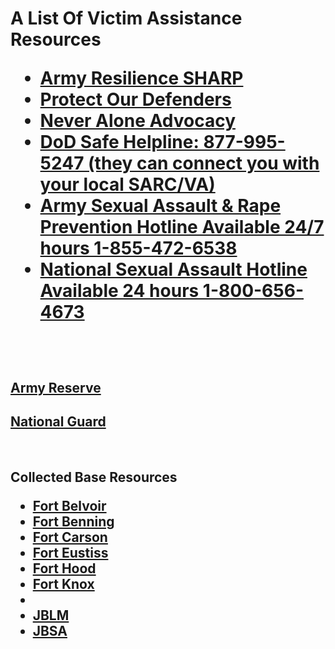 <h1>A List Of Victim Assistance Resources</>

<ul>
  <li><a href="https://www.armyresilience.army.mil/sharp/pages/assaulted.html">Army Resilience SHARP</a></li>
  <li><a href="https://www.protectourdefenders.com/">Protect Our Defenders</a></li>
  <li><a href="https://neveraloneadvocacy.org/">Never Alone Advocacy</a></li>
  <li><a href="tel:8779955247">DoD Safe Helpline: 877-995-5247 (they can connect you with your local SARC/VA)</a></li>
  <li><a href="tel:18554726538">Army Sexual Assault & Rape Prevention Hotline Available 24/7 hours 1-855-472-6538</a></li>
  <li><a href="tel:18006564673">National Sexual Assault Hotline Available 24 hours 1-800-656-4673</a></li>

</ul><br>

<h2><a href="https://github.com/mrcodelab/UnitVictimAdvocate/blob/main/main/BaseResources/ArmyReserve.md">Army Reserve</a></h2>


<h2><a href="https://github.com/mrcodelab/UnitVictimAdvocate/blob/main/main/BaseResources/NationalGuard.md">National Guard</a></h2>
<br>

<h2>Collected Base Resources</>
<ul>
  <li><a href="https://github.com/mrcodelab/UnitVictimAdvocate/blob/main/main/BaseResources/Fort_Belvoir.md">Fort Belvoir</a></li>
  <li><a href="https://github.com/mrcodelab/UnitVictimAdvocate/blob/main/main/BaseResources/Fort_Benning.md">Fort Benning</a></li>
  <li><a href="https://github.com/mrcodelab/UnitVictimAdvocate/blob/main/main/BaseResources/Fort_Carson.md">Fort Carson</a></li>
  <li><a href="https://github.com/mrcodelab/UnitVictimAdvocate/blob/main/main/BaseResources/Fort_Eustiss.md">Fort Eustiss</a></li>
  <li><a href="https://github.com/mrcodelab/UnitVictimAdvocate/blob/main/main/BaseResources/Fort_Hood.md">Fort Hood</a></li>
  <li><a href="https://github.com/mrcodelab/UnitVictimAdvocate/blob/main/main/BaseResources/Fort_Knox.md">Fort Knox</a></li>
  <li><a href="https://github.com/mrcodelab/UnitVictimAdvocate/blob/main/main/BaseResources/Fort_Lee.md"Fort Lee</a></li>
  <li><a href="https://github.com/mrcodelab/UnitVictimAdvocate/blob/main/main/BaseResources/JBLM.md">JBLM</a></li>
  <li><a href="https://github.com/mrcodelab/UnitVictimAdvocate/blob/main/main/BaseResources/JBSA.md">JBSA</a></li>

</ul>
